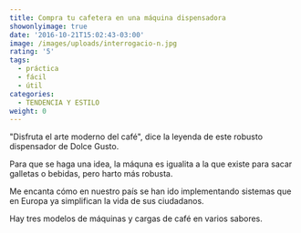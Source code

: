 ```yaml
---
title: Compra tu cafetera en una máquina dispensadora
showonlyimage: true
date: '2016-10-21T15:02:43-03:00'
image: /images/uploads/interrogacio-n.jpg
rating: '5'
tags:
  - práctica
  - fácil
  - útil
categories:
  - TENDENCIA Y ESTILO
weight: 0
---
```

"Disfruta el arte moderno del café", dice la leyenda de este robusto dispensador de Dolce Gusto. 

<!--more-->

Para que se haga una idea, la máquna es igualita a la que existe para sacar galletas o bebidas, pero harto más robusta.

Me encanta cómo en nuestro país se han ido implementando sistemas que en Europa ya simplifican la vida de sus ciudadanos. 

Hay tres modelos de máquinas y cargas de café en varios sabores.
